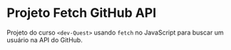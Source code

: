 # Projeto Fetch GitHub API

Projeto do curso `<dev-Quest>` usando `fetch` no JavaScript para buscar um usuário na API do GitHub.
